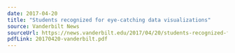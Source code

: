 ```yaml
---
date: 2017-04-20
title: "Students recognized for eye-catching data visualizations"
source: Vanderbilt News
sourceUrl: https://news.vanderbilt.edu/2017/04/20/students-recognized-for-eye-catching-data-visualizations/
pdfLink: 20170420-vanderbilt.pdf
---
```

